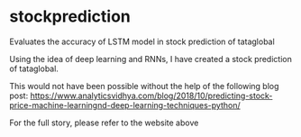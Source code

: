 # stockprediction
Evaluates the accuracy of LSTM model in stock prediction of tataglobal 

Using the idea of deep learning and RNNs, I have created a stock prediction of tataglobal.

This would not have been possible without the help of the following blog post:
https://www.analyticsvidhya.com/blog/2018/10/predicting-stock-price-machine-learningnd-deep-learning-techniques-python/

For the full story, please refer to the website above

